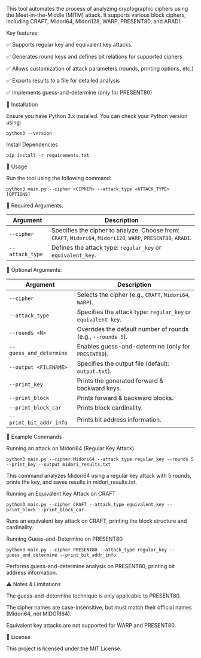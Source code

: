 This tool automates the process of analyzing cryptographic ciphers using the Meet-in-the-Middle (MITM) attack. It supports various block ciphers, including CRAFT, Midori64, Midori128, WARP, PRESENT80, and ARADI.

Key features:

✅ Supports regular key and equivalent key attacks.

✅ Generates round keys and defines bit relations for supported ciphers

✅ Allows customization of attack parameters (rounds, printing options, etc.)

✅ Exports results to a file for detailed analysis

✅ Implements guess-and-determine (only for PRESENT80)


📜 Installation

Ensure you have Python 3.x installed. You can check your Python version using:

    python3 --version
    
 
 Install Dependencies

    pip install -r requirements.txt
    
🚀 Usage

Run the tool using the following command:
    
    python3 main.py --cipher <CIPHER> --attack_type <ATTACK_TYPE> [OPTIONS]
    
🔹 Required Arguments:


| Argument       | Description |
|---------------|-------------|
| `--cipher`    | Specifies the cipher to analyze. Choose from: `CRAFT`, `Midori64`, `Midori128`, `WARP`, `PRESENT80`, `ARADI`. |
| `--attack_type` | Defines the attack type: `regular_key` or `equivalent_key`. |


🔹 Optional Arguments:

| Argument                 | Description |
|-------------------------|-------------|
| `--cipher`              | Selects the cipher (e.g., `CRAFT`, `Midori64`, `WARP`). |
| `--attack_type`         | Specifies the attack type: `regular_key` or `equivalent_key`. |
| `--rounds <N>`          | Overrides the default number of rounds (e.g., `--rounds 5`). |
| `--guess_and_determine` | Enables guess-and-determine (only for `PRESENT80`). |
| `--output <FILENAME>`   | Specifies the output file (default: `output.txt`). |
| `--print_key`           | Prints the generated forward & backward keys. |
| `--print_block`         | Prints forward & backward blocks. |
| `--print_block_car`     | Prints block cardinality. |
| `--print_bit_addr_info` | Prints bit address information. |


📌 Example Commands


Running an attack on Midori64 (Regular Key Attack)

    python3 main.py --cipher Midori64 --attack_type regular_key --rounds 5 --print_key --output midori_results.txt    
This command analyzes Midori64 using a regular key attack with 5 rounds, prints the key, and saves results in midori_results.txt.

Running an Equivalent Key Attack on CRAFT

    python3 main.py --cipher CRAFT --attack_type equivalent_key --print_block --print_block_car
Runs an equivalent key attack on CRAFT, printing the block structure and cardinality.

Running Guess-and-Determine on PRESENT80

    python3 main.py --cipher PRESENT80 --attack_type regular_key --guess_and_determine --print_bit_addr_info
Performs guess-and-determine analysis on PRESENT80, printing bit address information.

⚠️ Notes & Limitations

The guess-and-determine technique is only applicable to PRESENT80.

The cipher names are case-insensitive, but must match their official names (Midori64, not MIDORI64).

Equivalent key attacks are not supported for WARP and PRESENT80.


📜 License

This project is licensed under the MIT License.


